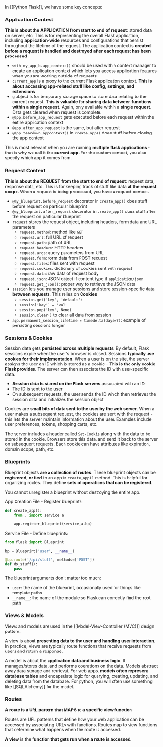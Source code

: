 In [[Python Flask]], we have some key concepts:

### Application Context
**This is about the APPLICATION from start to end of request**: stored data on server, etc. 
This is for representing the overall Flask application, including **application-wide** resources and configurations that persist throughout the lifetime of the request. The application context is **created before a request is handled and destroyed after each request has been processed**

- `with my_app_b.app_context()` should be used with a context manager to create an application context which lets you access application features when you are working outside of requests
- `current_app` is a proxy to the current Flask application context. **This is about accessing app-related stuff like config, settings, and extensions**
- `g` object is for temporary storage space to store data relating to the current request. **This is valuable for sharing data between functions within a single request.** Again, only available within a **single request.** Data gets cleared when request is complete.
- `@app.before_app_request` gets executed before each request within the entire application context
- `@app.after_app_request` is the same, but after request
- `@app.teardown_appcontext()` in `create_app()` does stuff before closing the app context

This is most relevant when you are running **multiple flask applications** - that is why we call it the **current app**. For the custom context, you also specify which app it comes from.
### Request Context
**This is about the REQUEST from the start to end of request**: request data, response data, etc. 
This is for keeping track of stuff like data **at the request scope**. When a request is being processed, you have a request context. 
- `@my_blueprint.before_request` decorator in `create_app()` does stuff before request on particular blueprint
- `@my_blueprint.after_request` decorator in `create_app()` does stuff after the request on particular blueprint
- `request` stores the request object, including headers, form data and URL parameters
	- `request.method`: method like `GET`
	- `request.url`: full URL of request
	- `request.path`: path of URL
	- `request.headers`: HTTP headers
	- `request.args`: query parameters from URL
	- `request.form`: form data from POST request
	- `request.files`: files sent with request
	- `request.cookies`: dictionary of cookies sent with request
	- `request.data`: raw data of request body
	- `request.json`: JSON object if content type if `application/json`
	- `request.get_json()`: proper way to retrieve the JSON data
- `session` lets you manage user sessions and store session-specific data **between requests**. This relies on **Cookies**
	- `session.get('key', 'default')`
	- `session['key'] = 'val'`
	- `session.pop('key', None)`
	- `session.clear()` to clear all data from session
- `app.permanent_session_lifetime = timedelta(days=7)`: example of persisting sessions longer

### Sessions & Cookies
Session data gets **persisted across multiple requests**. By default, Flask sessions expire when the user's browser is closed. Sessions **typically use cookies for their implementation**. When a user is on the site, the server assigns the user an ID which is stored as a cookie - **This is the only cookie Flask provides**. The server can then associate the ID with user-specific data. 

- **Session data is stored on the Flask servers** associated with an ID
- The ID is sent to the user
- On subsequent requests, the user sends the ID which then retrieves the session data and initializes the session object

Cookies are **small bits of data sent to the user by the web server**. When a user makes a subsequent request, the cookies are sent with the request - this lets the server maintain information about the user. Examples include user preferences, tokens, shopping carts, etc. 

The server includes a header called `Set-Cookie` along with the data to be stored in the cookie. Browsers store this data, and send it back to the server on subsequent requests. Each cookie can have attributes like expiration, domain scope, path, etc. 
### Blueprints
Blueprint objects **are a collection of routes**. These blueprint objects can be **registered, or tied** to an app in `create_app()` method. This is helpful for organizing routes. They define **sets of operations that can be registered**. 

You cannot unregister a blueprint without destroying the entire app.

App Creation File - Register blueprints:
```python
def create_app(): 
	from . import service_a

	app.register_blueprint(service_a.bp)
```

Service File - Define blueprints:
```python
from flask import Blueprint

bp = Blueprint('user', __name__)

@bp.route('/api/stuff', methods=['POST'])
def do_stuff():
	pass
```

The blueprint arguments don't matter too much:
- `user`: the name of the blueprint, occasionally used for things like template paths
- `__name__`: the name of the module so Flask can correctly find the root path
### Views & Models
Views and models are used in the [[Model-View-Controller (MVC)]] design pattern. 

A view is about **presenting data to the user and handling user interaction**. In practice, views are typically route functions that receive requests from users and return a response. 

A model is about the **application data and business logic**. It manages/stores data, and performs operations on the data. Models abstract away data storage and retrieval. For web apps, **models often represent database tables** and encapsulate logic for querying, creating, updating, and deleting data from the database. For python, you will often use something like [[SQLAlchemy]] for the model. 

### Routes
**A route is a URL pattern that MAPS to a specific view function**

Routes are URL patterns that define how your web application can be accessed by associating URLs with functions. Routes map to view functions that determine what happens when the route is accessed. 

**A view** is the **function that gets run when a route is accessed**. 